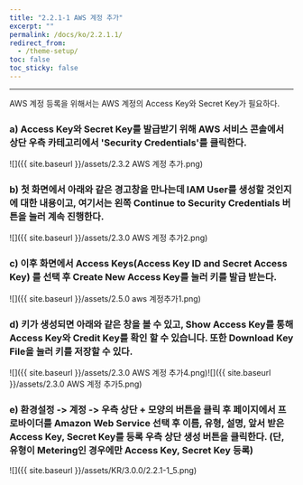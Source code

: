 ```yaml
---
title: "2.2.1-1 AWS 계정 추가"
excerpt: ""
permalink: /docs/ko/2.2.1.1/
redirect_from:
  - /theme-setup/
toc: false
toc_sticky: false
---
```


---
AWS 계정 등록을 위해서는 AWS 계정의 Access Key와 Secret Key가 필요하다.

### a\) Access Key와 Secret Key를 발급받기 위해 AWS 서비스 콘솔에서 상단 우측 카테고리에서 'Security Credentials'를 클릭한다.
![]({{ site.baseurl }}/assets/2.3.2 AWS 계정 추가.png)

### b\) 첫 화면에서 아래와 같은 경고창을 만나는데 IAM User를 생성할 것인지에 대한 내용이고, 여기서는 왼쪽 Continue to Security Credentials 버튼을 눌러 계속 진행한다.
![]({{ site.baseurl }}/assets/2.3.0 AWS 계정 추가2.png)

### c\) 이후 화면에서 Access Keys\(Access Key ID and Secret Access Key\) 를 선택 후 Create New Access Key를 눌러 키를 발급 받는다.
![]({{ site.baseurl }}/assets/2.5.0 aws 계정추가1.png)

### d\) 키가 생성되면 아래와 같은 창을 볼 수 있고, Show Access Key를 통해 Access Key와 Credit Key를 확인 할 수 있습니다. 또한 Download Key File을 눌러 키를 저장할 수 있다.
![]({{ site.baseurl }}/assets/2.3.0 AWS 계정 추가4.png)![]({{ site.baseurl }}/assets/2.3.0 AWS 계정 추가5.png)

### e\) 환경설정 -&gt; 계정 -&gt; 우측 상단 + 모양의 버튼을 클릭 후 페이지에서 프로바이더를 Amazon Web Service 선택 후 이름, 유형, 설명, 앞서 받은 Access Key, Secret Key를 등록 우측 상단 생성 버튼을 클릭한다. \(단, 유형이 Metering인 경우에만 Access Key, Secret Key 등록\)

![]({{ site.baseurl }}/assets/KR/3.0.0/2.2.1-1_5.png)
